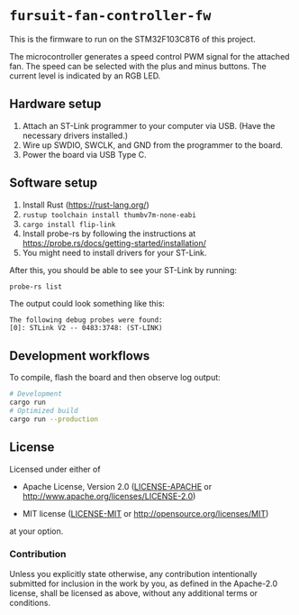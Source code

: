 # `fursuit-fan-controller-fw`

This is the firmware to run on the STM32F103C8T6 of this project.

The microcontroller generates a speed control PWM signal for the attached fan. The speed can be selected with the plus and minus buttons. The current level is indicated by an RGB LED.

## Hardware setup

1. Attach an ST-Link programmer to your computer via USB. (Have the necessary drivers installed.)
2. Wire up SWDIO, SWCLK, and GND from the programmer to the board.
3. Power the board via USB Type C.

## Software setup

1. Install Rust (https://rust-lang.org/)
1. `rustup toolchain install thumbv7m-none-eabi`
2. `cargo install flip-link`
3. Install probe-rs by following the instructions at https://probe.rs/docs/getting-started/installation/
4. You might need to install drivers for your ST-Link.

After this, you should be able to see your ST-Link by running:

```bash
probe-rs list
```

The output could look something like this:

```
The following debug probes were found:
[0]: STLink V2 -- 0483:3748: (ST-LINK)
```

## Development workflows

To compile, flash the board and then observe log output:

```bash
# Development
cargo run
# Optimized build
cargo run --production
```


## License

Licensed under either of

- Apache License, Version 2.0 ([LICENSE-APACHE](LICENSE-APACHE) or
  http://www.apache.org/licenses/LICENSE-2.0)

- MIT license ([LICENSE-MIT](LICENSE-MIT) or http://opensource.org/licenses/MIT)

at your option.

### Contribution

Unless you explicitly state otherwise, any contribution intentionally submitted
for inclusion in the work by you, as defined in the Apache-2.0 license, shall be
licensed as above, without any additional terms or conditions.
